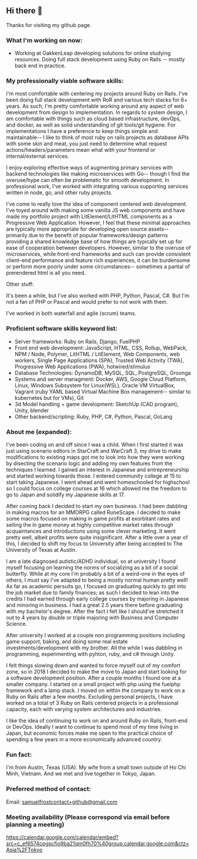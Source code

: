 ## Hi there 👋
Thanks for visiting my github page.

### What I'm working on now:
- Working at GakkenLeap developing solutions for online studying resources. Doing full stack development using Ruby on Rails -- mostly back end in practice.

### My professionally viable software skills:
I'm most comfortable with centering my projects around Ruby on Rails. I've been doing full stack development with RoR and various tech stacks for 6+ years. As such, I'm pretty comfortable working around any aspect of web development from design to implementation. In regards to system design, I am comfortable with things such as cloud based infrastructure, devOps, and docker, as well as solid understanding of git tools/git hygiene. For implementations I have a preference to keep things simple and maintainable-- I like to think of most ruby on rails projects as database APIs with some skin and meat, you just need to determine what request actions/headers/parameters mean what with your frontend or internal/external services.

I enjoy exploring effective ways of augmenting primary services with backend technologies like making microservices with Go-- though I find the overuse/hype can often be problematic for smooth development. In professional work, I've worked with integrating various supporting services written in node, go, and other ruby projects.  

I've come to really love the idea of component centered web development. I've toyed around with making some vanilla JS web components and have made my portfolio project with LitElement/LitHTML components as a Progressive Web Application. However, I feel that these minimal approaches are typically more appropriate for developing open source assets-- primarily due to the benefit of popular frameworks/design patterns providing a shared knowledge base of how things are typically set up for ease of cooperation between developers. However, similar to the overuse of microservices, while front-end frameworks and such can provide consistent client-end performance and feature rich experiences, it can be burdensome or perform more poorly under some circumstances-- sometimes a partial of prerendered html is all you need.

Other stuff:

It's been a while, but I've also worked with PHP, Python, Pascal, C#. But I'm not a fan of PHP or Pascal and would prefer to not work with them.

I've worked in both waterfall and agile (scrum) teams.

### Proficient software skills keyword list:
- Server frameworks: Ruby on Rails, Django, FuelPHP
- Front end web development: JavaScript, HTML, CSS, Rollup, WebPack, NPM / Node, Polymer, LitHTML / LitElement, Web Components, web workers, Single Page Applications (SPA), Trusted Web Activity (TWA), Progressive Web Applications (PWA), hotwired/stimulus
- Database Technologies: DynamoDB, MySQL, SQL, PostgreSQL, Groonga
- Systems and server managment: Docker, AWS, Google Cloud Platform, Linux, Windows Subsystem for Linux(WSL), Oracle VM VirtualBox, Vagrant (ruby YAML based Virtual Machine Box management-- similar to kubernetes but for VMs), Git
- 3d Model handling + game development: SketchUp (CAD program), Unity, blender
- Other backend/scripting: Ruby, PHP, C#, Python, Pascal, GoLang
### About me (expanded):

I've been coding on and off since I was a child. When I first started it was just using scenario editors in StarCraft and WarCraft 3, my drive to make modifications to existing maps got me to look into how they were working by disecting the scenario logic and adding my own features from the techniques I learned. I gained an interest in Japanese and entrepreneurship and started working towards those. I entered community college at 15 to start taking Japanese. I went ahead and went homeschooled for highschool so I could focus on college courses at 16 which allowed me the freedom to go to Japan and solidify my Japanese skills at 17.

After coming back I decided to start my own business. I had been dabbling in making macros for an MMORPG called RuneScape. I decided to make some macros focused on making in game profits at exorbitant rates and selling the in game money at highly competitive market rates through acquaintances and introductions using some clever marketing. It went pretty well, albeit profits were quite insignificant. After a little over a year of this, I decided to shift my focus to University after being accepted to The University of Texas at Austin.

I am a late diagnosed autistic/ADHD individual, so at university I found myself focusing on learning the norms of socializing as a bit of a social butterfly. While at my core I'm probably a bit of a weird-one in the eyes of others, I must say I've adapted to being a mostly normal human pretty well! As far as academic persuits go, I focused on graduating quickly to get into the job market due to family finances; as such I decided to lean into the credits I had earned through early college courses by majoring in Japanese and minoring in business. I had a great 2.5 years there before graduating with my bachelor's degree. After the fact I felt like I should've stretched it out to 4 years by double or triple majoring with Business and Computer Science.

After university I worked at a couple non programming positions including game support, baking, and doing some real estate investments/development with my brother. All the while I was dabbling in programming, experimenting with pyhton, ruby, and c# through Unity.

I felt things slowing down and wanted to force myself out of my comfort zone, so in 2018 I decided to make the move to Japan and start looking for a software development position. After a couple months I found one at a smaller company. I started on a small project with php using the fuelphp framework and a lamp stack. I moved on within the company to work on a Ruby on Rails after a few months. Excluding personal projects, I have worked on a total of 3 Ruby on Rails centered projects in a professional capacity, each with varying system architectures and industries.

I like the idea of continuing to work on and around Ruby on Rails, front-end or DevOps. Ideally I want to continue to spend most of my time living in Japan, but economic forces make me open to the practical choice of spending a few years in a more economically advanced country.

### Fun fact:
I'm from Austin, Texas (USA). My wife from a small town outside of Ho Chi Minh, Vietnam. And we met and live together in Tokyo, Japan.

### Preferred method of contact:
Email: samuelfrostcontact+github@gmail.com

### Meeting availability (Please correspond via email before planning a meeting)
https://calendar.google.com/calendar/embed?src=c_ef6574cpgscfjo9ba21qm0fh70%40group.calendar.google.com&ctz=Asia%2FTokyo
